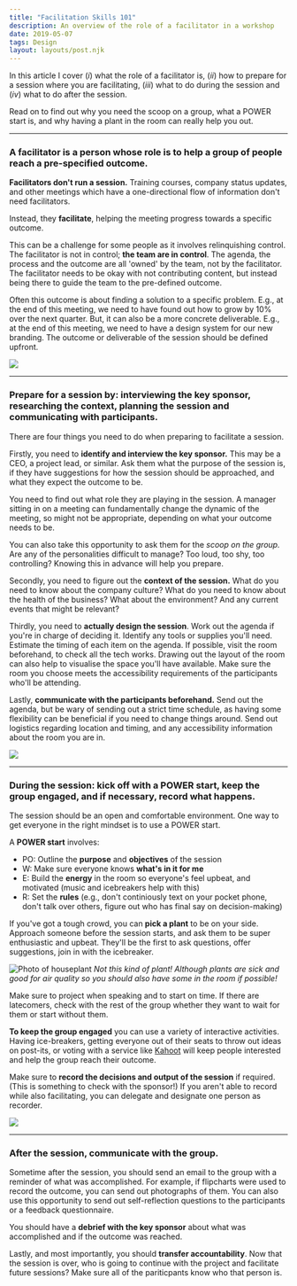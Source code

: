 ```yaml
---
title: "Facilitation Skills 101"
description: An overview of the role of a facilitator in a workshop
date: 2019-05-07
tags: Design
layout: layouts/post.njk
---
```



In this article I cover (*i*) what the role of a facilitator is, (*ii*) how to prepare for a session where you are facilitating, (*iii*) what to do during the session and (*iv*) what to do after the session.

Read on to find out why you need the scoop on a group, what a POWER start is, and why having a plant in the room can really help you out.

* * * * *

### A facilitator is a person whose role is to help a group of people reach a pre-specified outcome.

**Facilitators don't run a session.** Training courses, company status updates, and other meetings which have a one-directional flow of information don't need facilitators.

Instead, they **facilitate**, helping the meeting progress towards a specific outcome.

This can be a challenge for some people as it involves relinquishing control. The facilitator is not in control; **the team are in control**. The agenda, the process and the outcome are all 'owned' by the team, not by the facilitator. The facilitator needs to be okay with not contributing content, but instead being there to guide the team to the pre-defined outcome.

Often this outcome is about finding a solution to a specific problem. E.g., at the end of this meeting, we need to have found out how to grow by 10% over the next quarter. But, it can also be a more concrete deliverable. E.g., at the end of this meeting, we need to have a design system for our new branding. The outcome or deliverable of the session should be defined upfront.

![](https://cdn-images-1.medium.com/max/1600/0*VF32J0cyLBlzX3B0)

* * * * *

### **Prepare for a session** by: interviewing the key sponsor, researching the context, planning the session and communicating with participants.

There are four things you need to do when preparing to facilitate a session.

Firstly, you need to **identify and interview the key sponsor.** This may be a CEO, a project lead, or similar. Ask them what the purpose of the session is, if they have suggestions for how the session should be approached, and what they expect the outcome to be.

You need to find out what role they are playing in the session. A manager sitting in on a meeting can fundamentally change the dynamic of the meeting, so might not be appropriate, depending on what your outcome needs to be.

You can also take this opportunity to ask them for the *scoop on the group.* Are any of the personalities difficult to manage? Too loud, too shy, too controlling? Knowing this in advance will help you prepare.

Secondly, you need to figure out the **context of the session.** What do you need to know about the company culture? What do you need to know about the health of the business? What about the environment? And any current events that might be relevant?

Thirdly, you need to **actually design the session**. Work out the agenda if you're in charge of deciding it. Identify any tools or supplies you'll need. Estimate the timing of each item on the agenda. If possible, visit the room beforehand, to check all the tech works. Drawing out the layout of the room can also help to visualise the space you'll have available. Make sure the room you choose meets the accessibility requirements of the participants who'll be attending.

Lastly, **communicate with the participants beforehand.** Send out the agenda, but be wary of sending out a strict time schedule, as having some flexibility can be beneficial if you need to change things around. Send out logistics regarding location and timing, and any accessibility information about the room you are in.

![](https://cdn-images-1.medium.com/max/1600/0*3uvYu4Tutbzx7UEj)

* * * * *

### During the session: kick off with a POWER start, keep the group engaged, and if necessary, record what happens.

The session should be an open and comfortable environment. One way to get everyone in the right mindset is to use a POWER start.

A **POWER start** involves:

-   PO: Outline the **purpose** and **objectives** of the session
-   W: Make sure everyone knows **what's in it for me**
-   E: Build the **energy** in the room so everyone's feel upbeat, and motivated (music and icebreakers help with this)
-   R: Set the **rules** (e.g., don't continiously text on your pocket phone, don't talk over others, figure out who has final say on decision-making)

If you've got a tough crowd, you can **pick a plant** to be on your side. Approach someone before the session starts, and ask them to be super enthusiastic and upbeat. They'll be the first to ask questions, offer suggestions, join in with the icebreaker.

![Photo of houseplant](https://cdn-images-1.medium.com/max/1600/0*ZKlik7sKaoc2BeI2)
*Not this kind of plant! Although plants are sick and good for air quality so you should also have some in the room if possible!*

Make sure to project when speaking and to start on time. If there are latecomers, check with the rest of the group whether they want to wait for them or start without them.

**To keep the group engaged** you can use a variety of interactive activities. Having ice-breakers, getting everyone out of their seats to throw out ideas on post-its, or voting with a service like [Kahoot](https://kahoot.it/) will keep people interested and help the group reach their outcome.

Make sure to **record the decisions and output of the session** if required. (This is something to check with the sponsor!) If you aren't able to record while also facilitating, you can delegate and designate one person as recorder.

![](https://cdn-images-1.medium.com/max/1600/0*0KQTz65lPJMU4fJ1)

* * * * *

### After the session, communicate with the group.

Sometime after the session, you should send an email to the group with a reminder of what was accomplished. For example, if flipcharts were used to record the outcome, you can send out photographs of them. You can also use this opportunity to send out self-reflection questions to the participants or a feedback questionnaire.

You should have a **debrief with the key sponsor** about what was accomplished and if the outcome was reached.

Lastly, and most importantly, you should **transfer accountability**. Now that the session is over, who is going to continue with the project and facilitate future sessions? Make sure all of the pariticpants know who that person is.